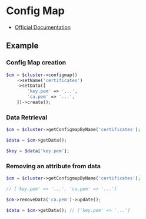 # Config Map

- [Official Documentation](https://kubernetes.io/docs/concepts/configuration/configmap/)

## Example

### Config Map creation

```php
$cm = $cluster->configmap()
    ->setName('certificates')
    ->setData([
        'key.pem' => '...',
        'ca.pem' => '...',
    ])->create();
```

### Data Retrieval

```php
$cm = $cluster->getConfigmapByName('certificates');

$data = $cm->getData();

$key = $data['key.pem'];
```

### Removing an attribute from data

```php
$cm = $cluster->getConfigmapByName('certificates');

// ['key.pem' => '...', 'ca.pem' => '...']

$cm->removeData('ca.pem')->update();

$data = $cm->getData(); // ['key.pem' => '...']
```
